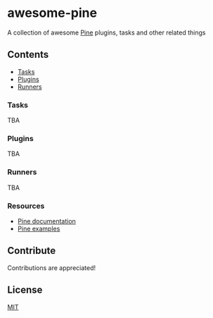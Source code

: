 # awesome-pine

A collection of awesome [Pine](https://pinefile.github.io/) plugins, tasks and other related things

## Contents

- [Tasks](#tasks)
- [Plugins](#plugins)
- [Runners](#runners)

### Tasks

TBA

### Plugins

TBA

### Runners

TBA

### Resources

- [Pine documentation](https://pinefile.github.io/)
- [Pine examples](https://github.com/pinefile/examples)

## Contribute

Contributions are appreciated!

## License

[MIT](/LICENSE)
